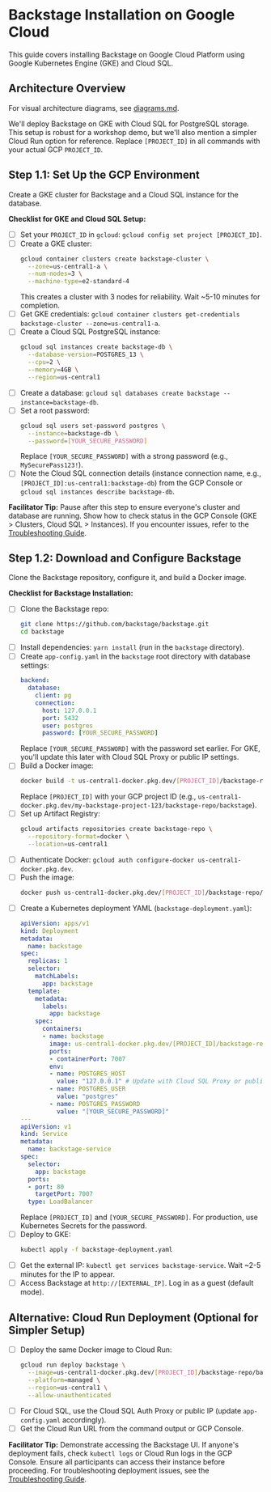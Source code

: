 # Backstage Installation on Google Cloud

This guide covers installing Backstage on Google Cloud Platform using Google Kubernetes Engine (GKE) and Cloud SQL.

## Architecture Overview

For visual architecture diagrams, see [diagrams.md](./diagrams.md#backstage-architecture-on-gcp).

We'll deploy Backstage on GKE with Cloud SQL for PostgreSQL storage. This setup is robust for a workshop demo, but we'll also mention a simpler Cloud Run option for reference. Replace `[PROJECT_ID]` in all commands with your actual GCP `PROJECT_ID`.

## Step 1.1: Set Up the GCP Environment

Create a GKE cluster for Backstage and a Cloud SQL instance for the database.

**Checklist for GKE and Cloud SQL Setup:**
- [ ] Set your `PROJECT_ID` in `gcloud`: `gcloud config set project [PROJECT_ID]`.
- [ ] Create a GKE cluster:
  ```bash
  gcloud container clusters create backstage-cluster \
    --zone=us-central1-a \
    --num-nodes=3 \
    --machine-type=e2-standard-4
  ```
  This creates a cluster with 3 nodes for reliability. Wait ~5-10 minutes for completion.
- [ ] Get GKE credentials: `gcloud container clusters get-credentials backstage-cluster --zone=us-central1-a`.
- [ ] Create a Cloud SQL PostgreSQL instance:
  ```bash
  gcloud sql instances create backstage-db \
    --database-version=POSTGRES_13 \
    --cpu=2 \
    --memory=4GB \
    --region=us-central1
  ```
- [ ] Create a database: `gcloud sql databases create backstage --instance=backstage-db`.
- [ ] Set a root password:
  ```bash
  gcloud sql users set-password postgres \
    --instance=backstage-db \
    --password=[YOUR_SECURE_PASSWORD]
  ```
  Replace `[YOUR_SECURE_PASSWORD]` with a strong password (e.g., `MySecurePass123!`).
- [ ] Note the Cloud SQL connection details (instance connection name, e.g., `[PROJECT_ID]:us-central1:backstage-db`) from the GCP Console or `gcloud sql instances describe backstage-db`.

**Facilitator Tip:** Pause after this step to ensure everyone's cluster and database are running. Show how to check status in the GCP Console (GKE > Clusters, Cloud SQL > Instances). If you encounter issues, refer to the [Troubleshooting Guide](./faq_troubleshooting.md#troubleshooting-guide).

## Step 1.2: Download and Configure Backstage

Clone the Backstage repository, configure it, and build a Docker image.

**Checklist for Backstage Installation:**
- [ ] Clone the Backstage repo:
  ```bash
  git clone https://github.com/backstage/backstage.git
  cd backstage
  ```
- [ ] Install dependencies: `yarn install` (run in the `backstage` directory).
- [ ] Create `app-config.yaml` in the `backstage` root directory with database settings:
  ```yaml
  backend:
    database:
      client: pg
      connection:
        host: 127.0.0.1
        port: 5432
        user: postgres
        password: [YOUR_SECURE_PASSWORD]
  ```
  Replace `[YOUR_SECURE_PASSWORD]` with the password set earlier. For GKE, you'll update this later with Cloud SQL Proxy or public IP settings.
- [ ] Build a Docker image:
  ```bash
  docker build -t us-central1-docker.pkg.dev/[PROJECT_ID]/backstage-repo/backstage .
  ```
  Replace `[PROJECT_ID]` with your GCP project ID (e.g., `us-central1-docker.pkg.dev/my-backstage-project-123/backstage-repo/backstage`).
- [ ] Set up Artifact Registry:
  ```bash
  gcloud artifacts repositories create backstage-repo \
    --repository-format=docker \
    --location=us-central1
  ```
- [ ] Authenticate Docker: `gcloud auth configure-docker us-central1-docker.pkg.dev`.
- [ ] Push the image:
  ```bash
  docker push us-central1-docker.pkg.dev/[PROJECT_ID]/backstage-repo/backstage
  ```
- [ ] Create a Kubernetes deployment YAML (`backstage-deployment.yaml`):
  ```yaml
  apiVersion: apps/v1
  kind: Deployment
  metadata:
    name: backstage
  spec:
    replicas: 1
    selector:
      matchLabels:
        app: backstage
    template:
      metadata:
        labels:
          app: backstage
      spec:
        containers:
        - name: backstage
          image: us-central1-docker.pkg.dev/[PROJECT_ID]/backstage-repo/backstage
          ports:
          - containerPort: 7007
          env:
          - name: POSTGRES_HOST
            value: "127.0.0.1" # Update with Cloud SQL Proxy or public IP
          - name: POSTGRES_USER
            value: "postgres"
          - name: POSTGRES_PASSWORD
            value: "[YOUR_SECURE_PASSWORD]"
  ---
  apiVersion: v1
  kind: Service
  metadata:
    name: backstage-service
  spec:
    selector:
      app: backstage
    ports:
    - port: 80
      targetPort: 7007
    type: LoadBalancer
  ```
  Replace `[PROJECT_ID]` and `[YOUR_SECURE_PASSWORD]`. For production, use Kubernetes Secrets for the password.
- [ ] Deploy to GKE:
  ```bash
  kubectl apply -f backstage-deployment.yaml
  ```
- [ ] Get the external IP: `kubectl get services backstage-service`. Wait ~2-5 minutes for the IP to appear.
- [ ] Access Backstage at `http://[EXTERNAL_IP]`. Log in as a guest (default mode).

## Alternative: Cloud Run Deployment (Optional for Simpler Setup)

- [ ] Deploy the same Docker image to Cloud Run:
  ```bash
  gcloud run deploy backstage \
    --image=us-central1-docker.pkg.dev/[PROJECT_ID]/backstage-repo/backstage \
    --platform=managed \
    --region=us-central1 \
    --allow-unauthenticated
  ```
- [ ] For Cloud SQL, use the Cloud SQL Auth Proxy or public IP (update `app-config.yaml` accordingly).
- [ ] Get the Cloud Run URL from the command output or GCP Console.

**Facilitator Tip:** Demonstrate accessing the Backstage UI. If anyone's deployment fails, check `kubectl logs` or Cloud Run logs in the GCP Console. Ensure all participants can access their instance before proceeding. For troubleshooting deployment issues, see the [Troubleshooting Guide](./faq_troubleshooting.md#issue-backstage-ui-is-inaccessible-no-external-ip-or-404).